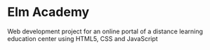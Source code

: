 # Elm Academy
Web development project for an online portal of a distance learning education center using HTML5, CSS and JavaScript

